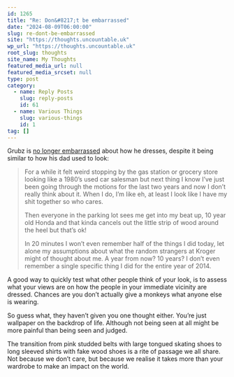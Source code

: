 ```yaml
---
id: 1265
title: "Re: Don&#8217;t be embarrassed"
date: "2024-08-09T06:00:00"
slug: re-dont-be-embarrassed
site: "https://thoughts.uncountable.uk"
wp_url: "https://thoughts.uncountable.uk"
root_slug: thoughts
site_name: My Thoughts
featured_media_url: null
featured_media_srcset: null
type: post
category:
  - name: Reply Posts
    slug: reply-posts
    id: 61
  - name: Various Things
    slug: various-things
    id: 1
tag: []
---
```



<p>Grubz is <a href="https://grubz.blog/dont-be-embarrassed/">no longer embarrassed</a> about how he dresses, despite it being similar to how his dad used to look:</p>



<blockquote class="wp-block-quote is-style-plain is-layout-flow wp-block-quote-is-layout-flow is-style-plain--15">
<p>For a while it felt weird stopping by the gas station or grocery store looking like a 1980&#8217;s used car salesman but next thing I know I&#8217;ve just been going through the motions for the last two years and now I don&#8217;t really think about it. When I do, I&#8217;m like eh, at least I look like I have my shit together so who cares.</p>



<p>Then everyone in the parking lot sees me get into my beat up, 10 year old Honda and that kinda cancels out the little strip of wood around the heel but that&#8217;s ok!</p>



<p>In 20 minutes I won&#8217;t even remember half of the things I did today, let alone my assumptions about what the random strangers at Kroger might of thought about me. A year from now? 10 years? I don&#8217;t even remember a single specific thing I did for the entire year of 2014.</p>
</blockquote>



<p>A good way to quickly test what other people think of your look, is to assess what your views are on how the people in your immediate vicinity are dressed.  Chances are you don&#8217;t actually give a monkeys what anyone else is wearing.  </p>



<p>So guess what, they haven&#8217;t given you one thought either.  You&#8217;re just wallpaper on the backdrop of life. Although not being seen at all might be more painful than being seen and judged.</p>



<p>The transition from pink studded belts with large tongued skating shoes to long sleeved shirts with fake wood shoes is a rite of passage we all share.  Not because we don&#8217;t care, but because we realise it takes more than your wardrobe to make an impact on the world.</p>
